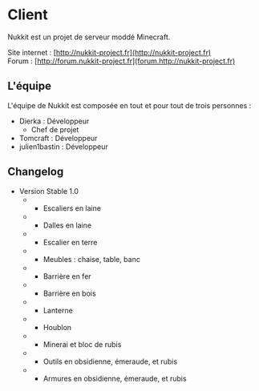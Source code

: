 ﻿Client
===========

Nukkit est un projet de serveur moddé Minecraft.

Site internet : [http://nukkit-project.fr](http://nukkit-project.fr)  
Forum : [http://forum.nukkit-project.fr](forum.http://nukkit-project.fr)

L'équipe
-----------

L'équipe de Nukkit est composée en tout et pour tout de trois personnes :

* Dierka : Développeur
    * Chef de projet
* Tomcraft : Développeur
* julien1bastin : Développeur

Changelog
-----------

* Version Stable 1.0
    * + Escaliers en laine
    * + Dalles en laine
    * + Escalier en terre
    * + Meubles : chaise, table, banc
    * + Barrière en fer
    * + Barrière en bois
    * + Lanterne
    * + Houblon
    * + Minerai et bloc de rubis
    * + Outils en obsidienne, émeraude, et rubis
    * + Armures en obsidienne, émeraude, et rubis